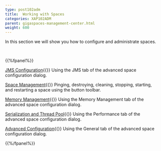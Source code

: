 ```yaml
---
type: post102adm
title:  Working with Spaces
categories: XAP102ADM
parent: gigaspaces-management-center.html
weight: 600
---
```





In this section we will show you how to configure and administrate spaces.

<br>

{{%fpanel%}}

[JMS Configuration](./space-jms-gigaspaces-browser.html){{<wbr>}}
Using the JMS tab of the advanced space configuration dialog.


[Space Management](./space-maintenance-gigaspaces-browser.html){{<wbr>}}
Pinging, destroying, cleaning, stopping, starting, and restarting a space using the button toolbar.


[Memory Management](./space-memory-management-gigaspaces-browser.html){{<wbr>}}
Using the Memory Management tab of the advanced space configuration dialog.

[Serialization and Thread Pool](./space-serialization-and-engine-thread-pool-gigaspaces-browser.html){{<wbr>}}
Using the Performance tab of the advanced space configuration dialog.

[Advanced Configuration](./space-timeout,-filters-and-lease-manager-gigaspaces-browser.html){{<wbr>}}
Using the General tab of the advanced space configuration dialog.

{{%/fpanel%}}

